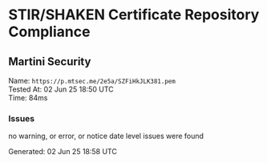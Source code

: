 # STIR/SHAKEN Certificate Repository Compliance

## Martini Security

Name: `https://p.mtsec.me/2e5a/SZFiHkJLK381.pem`\
Tested At: 02 Jun 25 18:50 UTC\
Time: 84ms

### Issues

no warning, or error, or notice date level issues were found

Generated: 02 Jun 25 18:58 UTC
